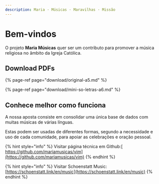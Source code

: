 ```yaml
---
description: Maria · Músicas · Maravilhas · Missão
---
```


# Bem-vindos

O projeto **Maria Músicas** quer ser um contributo para promover a música religiosa no âmbito da Igreja Católica.

## Download PDFs

{% page-ref page="download/original-a5.md" %}

{% page-ref page="download/mini-so-letras-a6.md" %}

## Conhece melhor como funciona

A nossa aposta consiste em consolidar uma única base de dados com muitas músicas de várias línguas.

Estas podem ser usadas de diferentes formas, segundo a necessidade e uso de cada comunidade, para apoiar as celebrações e oração pessoal.



{% hint style="info" %}
Visitar página técnica em Github:[  
https://github.com/mariamusicas/vim](https://github.com/mariamusicas/vim)
{% endhint %}

{% hint style="info" %}
Visitar Schoenstatt Music:  
[https://schoenstatt.link/en/music](https://schoenstatt.link/en/music)
{% endhint %}



